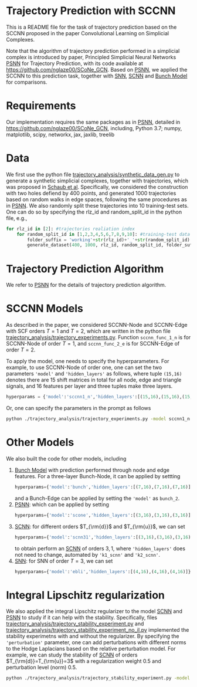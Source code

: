 [PSNN]:https://arxiv.org/abs/2102.10058
[Bunch Model]:https://arxiv.org/abs/2012.06010
[SNN]:https://arxiv.org/abs/2010.03633
[PSNN]:https://arxiv.org/abs/2102.10058
[SCNN]:https://ieeexplore.ieee.org/abstract/document/9746017?casa_token=QR4DA8Bju5QAAAAA:xDc2i3Bw7eHtr15KaL1JzWlJEpEnmNHpekuWg5b-aWqVkFnjHCDL9lmPZ3TvG5kdWZAhrCod1w
[GNN]:https://arxiv.org/abs/1606.09375
[CF-SC]:https://arxiv.org/abs/2201.12584
[SCF]:https://arxiv.org/abs/2201.11720
[Schaub et al]:https://arxiv.org/abs/1807.05044

# Trajectory Prediction with SCCNN
This is a README file for the task of trajectory prediction based on the SCCNN proposed in the paper Convolutional Learning on Simplicial Complexes.

Note that the algorithm of trajectory prediction performed in a simplicial complex is introduced by paper, Principled Simplicial Neural Networks [PSNN] for Trajectory Prediction, with its code available at https://github.com/nglaze00/SCoNe_GCN. Based on [PSNN], we applied the SCCNN to this prediction task, together with [SNN], [SCNN] and [Bunch Model] for comparisons.


# Requirements 
Our implementation requires the same packages as in [PSNN], detailed in https://github.com/nglaze00/SCoNe_GCN, including, Python 3.7; numpy, matplotlib, scipy, networkx, jax, jaxlib, treelib

# Data
We first use the python file [trajectory_analysis/synthetic_data_gen.py](./trajectory_analysis/synthetic_data_gen.py) to generate a synthetic simplicial complexes, together with trajectories, which was proposed in [Schaub et al]. Specifically, we considered the construction with two holes defiend by 400 points, and generated 1000 trajectories based on random walks in edge spaces, following the same procedures as in [PSNN]. We also randomly split these trajectories into 10 training-test sets. One can do so by specifying the rlz_id and random_split_id in the python file, e.g., 
```py
for rlz_id in [2]: #trajectories realiation index
    for random_split_id in [1,2,3,4,5,6,7,8,9,10]: #training-test data spli indices
        folder_suffix = 'working'+str(rlz_id)+'_'+str(random_split_id)  
        generate_dataset(400, 1000, rlz_id, random_split_id, folder_suffix)
```

# Trajectory Prediction Algorithm
We refer to [PSNN] for the details of trajectory prediction algorithm.

# SCCNN Models
As described in the paper, we considered SCCNN-Node and SCCNN-Edge with SCF orders $T=1$ and $T=2$, which are written in the python file [trajectory_analysis/trajectory_experiments.py](./trajectory_analysis/trajectory_experiments.py). Function `sccnn_func_1_n` is for SCCNN-Node of order $T=1$, and `sccnn_func_2_e` is for SCCNN-Edge of order $T=2$. 

To apply the model, one needs to specify the hyperparameters. For example, to use SCCNN-Node of order one, one can set the two parameters `'model'` and `'hidden_layers'` as follows, where tuple `(15,16)` denotes there are 15 shift matrices in total for all node, edge and triangle signals, and 16 features per layer and three tuples make three layers. 
```py
hyperparams = {'model':'sccnn1_n','hidden_layers':[(15,16),(15,16),(15,16)]}
```
Or, one can specify the parameters in the prompt as follows
```sh
python ./trajectory_analysis/trajectory_experiments.py -model sccnn1_n -hidden_layers 15_16_15_16_15_16
```

# Other Models
We also built the code for other models, including 
1. [Bunch Model] with prediction performed through node and edge features. For a three-layer Bunch-Node, it can be applied by settting 
    ```py
    hyperparams={'model':'bunch','hidden_layers':[(7,16),(7,16),(7,16)]}
    ```
    and a Bunch-Edge can be applied by setting the `'model'` as `bunch_2`.
3. [PSNN]: which can be applied by setting 
     ```py
    hyperparams={'model':'scone','hidden_layers':[(3,16),(3,16),(3,16)]}
    ```
4. [SCNN]: for different orders $T_{\rm{d}}$ and $T_{\rm{u}}$, we can set       
    ```py
    hyperparams={'model':'scnn31','hidden_layers':[(3,16),(3,16),(3,16)],'k1_scnn':3,'k2_scnn':1}
    ```
    to obtain perform an [SCNN] of orders $3,1$, where `'hidden_layers'` does not need to change, automated by `'k1_scnn'` and `'k2_scnn'`.
5. [SNN]: for SNN of order $T=3$, we can set 
    ```py
    hyperparams={'model':'ebli','hidden_layers':[(4,16),(4,16),(4,16)]}
    ```

# Integral Lipschitz regularization 
We also applied the integral Lipschitz regularizer to the model [SCNN] and [PSNN] to study if it can help with the stability. Specifically, files [trajectory_analysis/trajectory_stability_experiment.py](./trajectory_analysis/trajectory_stability_experiment.py) and [trajectory_analysis/trajectory_stability_experiment_no_il.py](./trajectory_analysis/trajectory_stability_experiment_no_il.py) implemented the stability experimetns with and without the regularizer. By specifying the `'perturbation'` parameter, one can add perturbations with different norms to the Hodge Laplacians based on the relative perturbation model. For example, we can study the stability of [SCNN] of orders $T_{\rm{d}}=T_{\rm{u}}=3$ with a regularization weight $0.5$ and perturbation level (norm) $0.5$.
```sh
python ./trajectory_analysis/trajectory_stability_experiment.py -model scnn3 -hidden_layers 3_16_3_16_3_16 -weight_il 0.5 -k1_scnn 3 -k2_scnn 3 -perturbation 0.5 
```